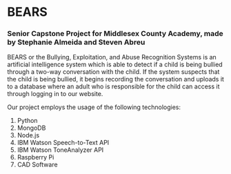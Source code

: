 # BEARS
### Senior Capstone Project for Middlesex County Academy, made by Stephanie Almeida and Steven Abreu

BEARS or the Bullying, Exploitation, and Abuse Recognition Systems is an artificial intelligence system which is able to detect
if a child is being bullied through a two-way conversation with the child. If the system suspects that the child is being bullied,
it begins recording the conversation and uploads it to a database where an adult who is responsible for the child can access it
through logging in to our website.

Our project employs the usage of the following technologies:
1. Python
2. MongoDB
3. Node.js
4. IBM Watson Speech-to-Text API
5. IBM Watson ToneAnalyzer API
6. Raspberry Pi
7. CAD Software
